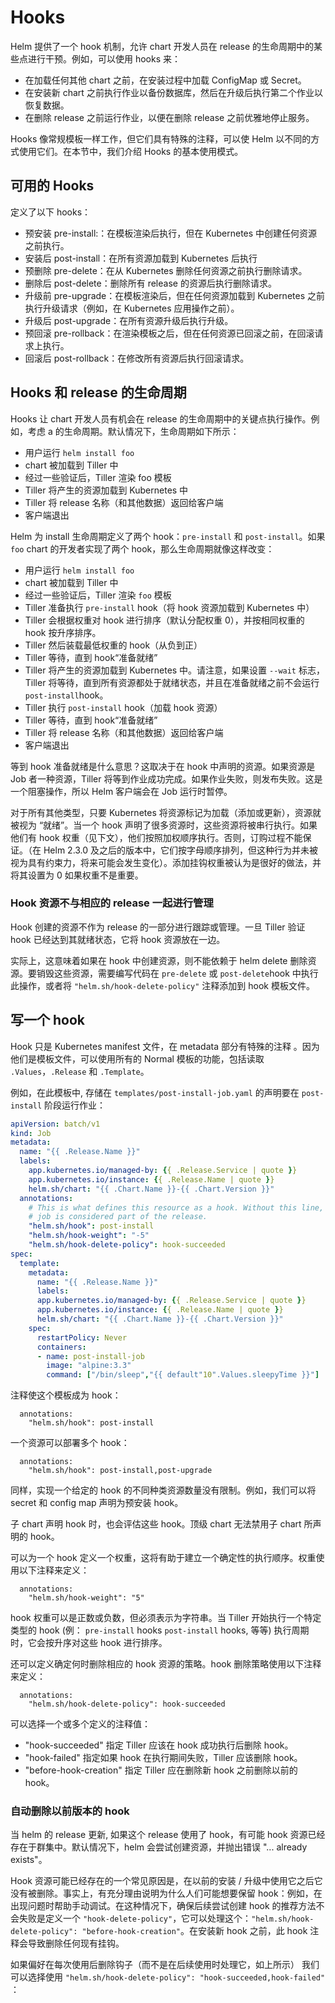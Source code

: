 # Hooks

Helm 提供了一个 hook 机制，允许 chart 开发人员在 release 的生命周期中的某些点进行干预。例如，可以使用 hooks 来：

- 在加载任何其他 chart 之前，在安装过程中加载 ConfigMap 或 Secret。
- 在安装新 chart 之前执行作业以备份数据库，然后在升级后执行第二个作业以恢复数据。
- 在删除 release 之前运行作业，以便在删除 release 之前优雅地停止服务。

Hooks 像常规模板一样工作，但它们具有特殊的注释，可以使 Helm 以不同的方式使用它们。在本节中，我们介绍 Hooks 的基本使用模式。

## 可用的 Hooks

定义了以下 hooks：

- 预安装 pre-install:：在模板渲染后执行，但在 Kubernetes 中创建任何资源之前执行。
- 安装后 post-install：在所有资源加载到 Kubernetes 后执行
- 预删除 pre-delete：在从 Kubernetes 删除任何资源之前执行删除请求。
- 删除后 post-delete：删除所有 release 的资源后执行删除请求。
- 升级前 pre-upgrade：在模板渲染后，但在任何资源加载到 Kubernetes 之前执行升级请求（例如，在 Kubernetes 应用操作之前）。
- 升级后 post-upgrade：在所有资源升级后执行升级。
- 预回滚 pre-rollback：在渲染模板之后，但在任何资源已回滚之前，在回滚请求上执行。
- 回滚后 post-rollback：在修改所有资源后执行回滚请求。

## Hooks 和 release 的生命周期

Hooks 让 chart 开发人员有机会在 release 的生命周期中的关键点执行操作。例如，考虑 a 的生命周期。默认情况下，生命周期如下所示：

- 用户运行 `helm install foo`
- chart 被加载到 Tiller 中
- 经过一些验证后，Tiller 渲染 foo 模板
- Tiller 将产生的资源加载到 Kubernetes 中
- Tiller 将 release 名称（和其他数据）返回给客户端
- 客户端退出

Helm 为 install 生命周期定义了两个 hook：`pre-install` 和 `post-install`。如果 `foo` chart 的开发者实现了两个 hook，那么生命周期就像这样改变：

- 用户运行 `helm install foo`
- chart 被加载到 Tiller 中
- 经过一些验证后，Tiller 渲染 `foo` 模板
- Tiller 准备执行 `pre-install` hook（将 hook 资源加载到 Kubernetes 中）
- Tiller 会根据权重对 hook 进行排序（默认分配权重 0），并按相同权重的 hook 按升序排序。
- Tiller 然后装载最低权重的 hook（从负到正）
- Tiller 等待，直到 hook“准备就绪”
- Tiller 将产生的资源加载到 Kubernetes 中。请注意，如果设置 `--wait` 标志，Tiller 将等待，直到所有资源都处于就绪状态，并且在准备就绪之前不会运行 `post-install`hook。
- Tiller 执行 `post-install` hook（加载 hook 资源）
- Tiller 等待，直到 hook“准备就绪”
- Tiller 将 release 名称（和其他数据）返回给客户端
- 客户端退出

等到 hook 准备就绪是什么意思？这取决于在 hook 中声明的资源。如果资源是 Job 者一种资源，Tiller 将等到作业成功完成。如果作业失败，则发布失败。这是一个阻塞操作，所以 Helm 客户端会在 Job 运行时暂停。

对于所有其他类型，只要 Kubernetes 将资源标记为加载（添加或更新），资源就被视为 “就绪”。当一个 hook 声明了很多资源时，这些资源将被串行执行。如果他们有 hook 权重（见下文），他们按照加权顺序执行。否则，订购过程不能保证。（在 Helm 2.3.0 及之后的版本中，它们按字母顺序排列，但这种行为并未被视为具有约束力，将来可能会发生变化）。添加挂钩权重被认为是很好的做法，并将其设置为 0 如果权重不是重要。

### Hook 资源不与相应的 release 一起进行管理
Hook 创建的资源不作为 release 的一部分进行跟踪或管理。一旦 Tiller 验证 hook 已经达到其就绪状态，它将 hook 资源放在一边。

实际上，这意味着如果在 hook 中创建资源，则不能依赖于 helm delete 删除资源。要销毁这些资源，需要编写代码在 `pre-delete` 或 `post-delete`hook 中执行此操作，或者将 `"helm.sh/hook-delete-policy"` 注释添加到 hook 模板文件。

## 写一个 hook
Hook 只是 Kubernetes manifest 文件，在 metadata 部分有特殊的注释 。因为他们是模板文件，可以使用所有的 Normal 模板的功能，包括读取 `.Values`，`.Release` 和 `.Template`。

例如，在此模板中, 存储在 `templates/post-install-job.yaml` 的声明要在 `post-install` 阶段运行作业：

```yaml
apiVersion: batch/v1
kind: Job
metadata:
  name: "{{ .Release.Name }}"
  labels:
    app.kubernetes.io/managed-by: {{ .Release.Service | quote }}
    app.kubernetes.io/instance: {{ .Release.Name | quote }}
    helm.sh/chart: "{{ .Chart.Name }}-{{ .Chart.Version }}"
  annotations:
    # This is what defines this resource as a hook. Without this line, the
    # job is considered part of the release.
    "helm.sh/hook": post-install
    "helm.sh/hook-weight": "-5"
    "helm.sh/hook-delete-policy": hook-succeeded
spec:
  template:
    metadata:
      name: "{{ .Release.Name }}"
      labels:
      app.kubernetes.io/managed-by: {{ .Release.Service | quote }}
      app.kubernetes.io/instance: {{ .Release.Name | quote }}
      helm.sh/chart: "{{ .Chart.Name }}-{{ .Chart.Version }}"
    spec:
      restartPolicy: Never
      containers:
      - name: post-install-job
        image: "alpine:3.3"
        command: ["/bin/sleep","{{ default"10".Values.sleepyTime }}"]

```

注释使这个模板成为 hook：


```
  annotations:
    "helm.sh/hook": post-install
```

一个资源可以部署多个 hook：

```
  annotations:
    "helm.sh/hook": post-install,post-upgrade
```

同样，实现一个给定的 hook 的不同种类资源数量没有限制。例如，我们可以将 secret 和 config map 声明为预安装 hook。

子 chart 声明 hook 时，也会评估这些 hook。顶级 chart 无法禁用子 chart 所声明的 hook。

可以为一个 hook 定义一个权重，这将有助于建立一个确定性的执行顺序。权重使用以下注释来定义：

```
  annotations:
    "helm.sh/hook-weight": "5"
```

hook 权重可以是正数或负数，但必须表示为字符串。当 Tiller 开始执行一个特定类型的 hook (例： `pre-install` hooks  `post-install` hooks, 等等) 执行周期时，它会按升序对这些 hook 进行排序。

还可以定义确定何时删除相应的 hook 资源的策略。hook 删除策略使用以下注释来定义：

```
  annotations:
    "helm.sh/hook-delete-policy": hook-succeeded
```

可以选择一个或多个定义的注释值：

* "hook-succeeded" 指定 Tiller 应该在 hook 成功执行后删除 hook。
* "hook-failed" 指定如果 hook 在执行期间失败，Tiller 应该删除 hook。
* "before-hook-creation" 指定 Tiller 应在删除新 hook 之前删除以前的 hook。

### 自动删除以前版本的 hook
当 helm 的 release 更新, 如果这个 release 使用了 hook，有可能 hook 资源已经存在于群集中。默认情况下，helm 会尝试创建资源，并抛出错误 "... already exists"。

Hook 资源可能已经存在的一个常见原因是，在以前的安装 / 升级中使用它之后它没有被删除。事实上，有充分理由说明为什么人们可能想要保留 hook：例如，在出现问题时帮助手动调试。在这种情况下，确保后续尝试创建 hook 的推​​荐方法不会失败是定义一个 `"hook-delete-policy"`，它可以处理这个：`"helm.sh/hook-delete-policy": "before-hook-creation"`。在安装新 hook 之前，此 hook 注释会导致删除任何现有挂钩。

如果偏好在每次使用后删除钩子（而不是在后续使用时处理它，如上所示）
我们可以选择使用 `"helm.sh/hook-delete-policy": "hook-succeeded,hook-failed"` ：

